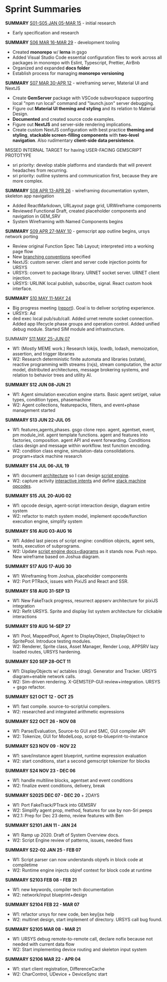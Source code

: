 # Sprint Summaries

**SUMMARY** [S01-S05 JAN 05-MAR 15](sprint-01-05.md) - initial research

* Early specification and research

**SUMMARY** [S06 MAR 16-MAR 29](sprint-06.md) - development tooling

* Created **monorepo** w/ **lerna** in gsgo
* Added Visual Studio Code essential configuration files to work across all packages in monorepo with Eslint, Typescript, Prettier, AirBnb
* Organized and expanded **docs folder**
* Establish process for managing **monorepo versioning**

**SUMMARY** [S07 MAR 30-APR 12](sprint-07.md) - wireframing server, Material UI and NextJS

* Create **GemServer** package with VSCode subworkspace supporting local "npm run local" command and "launch.json" server debugging.
* Figure out **Material UI theming and styling** and its relation to Material Design. 
* **Documented** and created source code examples.
* Figure out **NextJS** and server-side rendering implications.
* Create custom NextJS configuration with best practice **theming and styling**, **stackable  screen-filling components** with **two-level navigation**. Also rudimentary **client-side data persistence**.

MISSED INTERNAL TARGET for having USER-FACING GEMSCRIPT PROTOTYPE

* sri priority: develop stable platforms and standards that will prevent headaches from recurring.
* sri priority: outline systems and communication first, because they are more complex.

**SUMMARY** [S08 APR 13-APR 26](sprint-08.md) - wireframing documentation system, skeleton app navigation

* Added ReactMarkdown, URLayout page grid, URWireframe components
* Reviewed Functional Draft, created placeholder components and navigation in GEM_SRV
* System Wireframing with Named Components begins

**SUMMARY** [S09 APR 27-MAY 10](sprint-09.md) - gemscript app outline begins, ursys network porting

* Review original Function Spec Tab Layout; interpreted into a working page flow
* New [branching conventions](20-tooling/21-branch-flow.md) specified
* NextJS: custom server. client and server code injection points for URSYS
* URSYS: convert to package library. URNET socket server. URNET client injection.
* URSYS: URLINK local publish, subscribe, signal. React custom hook interface.

**SUMMARY** [S10 MAY 11-MAY 24](sprint-10.md)

* Big progress meeting ([report](https://docs.google.com/document/d/1gcpPCefTuLCah1151jIJpozmt8ggZqRXmpyGrQv3ViQ/edit)). Goal is to deliver scripting experience.
* URSYS: Ad
* ded exec local pub/sub/call. Added urnet remote socket connection. Added app lifecycle phase groups and operation control. Added unified debug module. Started SIM module and infrastructure.

SUMMARY [S11 MAY 25-JUN 07](sprint-11.md)

* W1: (Mostly MEME work.) Research lokijs, lowdb, lodash, memoization, assertion, and trigger libraries
* W2: Research deterministic finite automata and libraries (xstate), reactive programming with streams (rxjs), stream computation, the actor model, distributed architectures, message brokering systems, and relation to behavior trees and utility AI.

**SUMMARY S12 JUN 08-JUN 21**

* W1: Agent simulation execution engine starts. Basic agent set/get, value types, condition types, phasemachine
* W2: Agent collections, featurepacks, filters, and event+phase management started

**SUMMARY S13 JUN 22-JUL 05**

* W1: features,agents,phases. gsgo clone repo. agent, agentset, event, pm module_init. agent template functions. agent and features into factories, composition. agent API and event forwarding. Conditions class design and message within workflow. test function encoding. 
* W2:  condition class engine, simulation-data consolidations. program+stack machine research

**SUMMARY S14 JUL 06-JUL 19**

* W1: document [architecture](https://whimsical.com/Hd6ztovsXEV4DGZeja1BTB) so I can design [script engine](https://whimsical.com/N9br22U6RWCJAqSiNEHkGG).
* W2: capture activity [interactive intents](https://docs.google.com/document/d/15_z_fw7Lp0qwFL_wPGhRSvNs4DiLxf0yoGR6JFmZdpA/edit) and define [stack machine opcodes](https://docs.google.com/spreadsheets/d/1jLPHsRAsP65oHNrtxJOpEgP6zbS1xERLEz9B0SC5CTo/edit#gid=934723724).

**SUMMARY S15 JUL 20-AUG 02**

* W1: opcode design, agent-script interaction design, diagram entire system
* W2: refactor to match system model, implement opcode/function execution engine, simplify system

**SUMMARY S16 AUG 03-AUG 16**

* W1: Added last pieces of script engine: condition objects, agent sets, tests, execution of subprograms.
* W2: Update [script engine docs+diagrams](https://gitlab.com/stepsys/gem-step/gsgo/-/merge_requests/9) as it stands now. Push repo. New wireframe based on Joshua diagram.

**SUMMARY S17 AUG 17-AUG 30**

* W1: Wireframing from Joshua, placeholder components
* W2: Port PTRack, issues with PixiJS and React and SSR.

**SUMMARY S18 AUG 31-SEP 13**

* W1: New FakeTrack progress, resurrect appserv architecture for pixiJS integration
* W2: Refit URSYS. Sprite and display list system architecture for clickable interactions

**SUMMARY S19 AUG 14-SEP 27**

* W1: Pool, MappedPool, Agent to DisplayObject, DisplayObject to SpritePool. Introduce testing modules.
* W2: Renderer, Sprite class, Asset Manager, Render Loop, APPSRV lazy loaded routes, URSYS hardening.

**SUMMARY S20 SEP 28-OCT 11**

* W1: DisplayObjects w/ actables (drag). Generator and Tracker. URSYS diagram+enable network calls.
* W2: Sim-driven rendering. X-GEMSTEP-GUI review+integration. URSYS + gsgo refactor. 

**SUMMARY S21 OCT 12 - OCT 25**

* W1: fast compile. source-to-script/ui compilers.
* W2: researched and integrated arithmetic expressions

**SUMMARY S22 OCT 26 - NOV 08**

* W1: Parse/Evaluation, Source-to GUI and SMC, GUI compiler API
* W2: Tokenize, GUI for ModelLoop, script-to-blueprint-to-instance

**SUMMARY S23 NOV 09 - NOV 22**

* W1: save/instance agent blueprint, runtime expression evaluation
* W2: start conditions, start a second gemscript tokenizer for blocks

**SUMMARY S24 NOV 23 - DEC 06**

* W1: handle multiline blocks, agentset and event conditions
* W2: finalize event conditions, delivery, break

**SUMMARY S2025 DEC 07 - DEC 20** + 2DAYS

* W1: Port FakeTrack/PTrack into GEMSRV
* W2: Simplify agent prop, method, features for use by non-Sri peeps
* W2.1: Prep for Dec 23 demo, review features with Ben

**SUMMARY S2101 JAN 11 - JAN 24**

* W1: Ramp up 2020. Draft of System Overview docs.
* W2: Script Engine review of patterns, issues, needed fixes

**SUMMARY S22-02 JAN 25 - FEB 07**

* W1: Script parser can now understands objrefs in block code at compiletime
* W2: Runtime engine injects objref context for block code at runtime

**SUMMARY S2103 FEB 08 - FEB 21**

* W1: new keywords, compiler tech documentation
* W2: network/input blueprint+design

**SUMMARY S2104 FEB 22 - MAR 07**

* W1: refactor ursys for new code, ben key/jsx help
* W2: multinet design, start implement of directory. URSYS call bug found.

**SUMMARY S2105 MAR 08 - MAR 21**

* W1: URSYS debug remote-to-remote call, declare nofix because not needed with current data flow
* W2: Start implementing device routing and skeleton input system 

**SUMMARY S2106 MAR 22 - APR 04**

* W1: start client registration, DifferenceCache
* W2: CharControl, UDevice + DeviceSync start